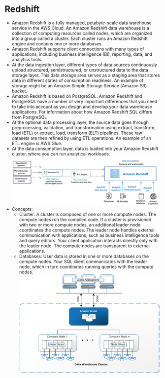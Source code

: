 # Redshift

- Amazon Redshift is a fully managed, petabyte-scale data warehouse service in the AWS Cloud. An Amazon Redshift data warehouse is a collection of computing resources called nodes, which are organized into a group called a cluster. Each cluster runs an Amazon Redshift engine and contains one or more databases.
- Amazon Redshift supports client connections with many types of applications, including business intelligence (BI), reporting, data, and analytics tools. 
- At the data ingestion layer, different types of data sources continuously upload structured, semistructured, or unstructured data to the data storage layer. This data storage area serves as a staging area that stores data in different states of consumption readiness. An example of storage might be an Amazon Simple Storage Service (Amazon S3) bucket.
- Amazon Redshift is based on PostgreSQL. Amazon Redshift and PostgreSQL have a number of very important differences that you need to take into account as you design and develop your data warehouse applications. For information about how Amazon Redshift SQL differs from PostgreSQL
- At the optional data processing layer, the source data goes through preprocessing, validation, and transformation using extract, transform, load (ETL) or extract, load, transform (ELT) pipelines. These raw datasets are then refined by using ETL operations. An example of an ETL engine is AWS Glue.
-  At the data consumption layer, data is loaded into your Amazon Redshift cluster, where you can run analytical workloads.
![Redshift Overview](../media/redshift-overview.png)
- Concepts:
    - Cluster: A cluster is composed of one or more compute nodes. The compute nodes run the compiled code. If a cluster is provisioned with two or more compute nodes, an additional leader node coordinates the compute nodes. The leader node handles external communication with applications, such as business intelligence tools and query editors. Your client application interacts directly only with the leader node. The compute nodes are transparent to external applications.
    - Databases: User data is stored in one or more databases on the compute nodes. Your SQL client communicates with the leader node, which in turn coordinates running queries with the compute nodes.
![Redshift Internals](../media/redshift-internals.png)
